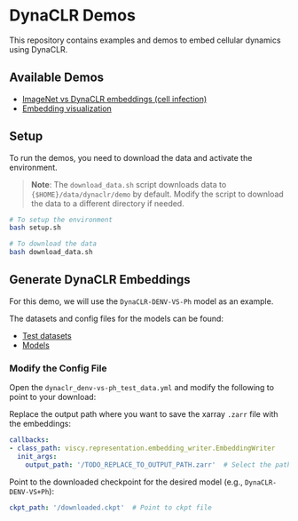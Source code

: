 # DynaCLR Demos

This repository contains examples and demos to embed cellular dynamics using DynaCLR.

## Available Demos

- [ImageNet vs DynaCLR embeddings (cell infection)](examples/DynaCLR/DynaCLR-DENV-VS-Ph)
- [Embedding visualization](examples/DynaCLR/embedding-web-visualization)

## Setup

To run the demos, you need to download the data and activate the environment.

> **Note**: The `download_data.sh` script downloads data to `{$HOME}/data/dynaclr/demo` by default. Modify the script to download the data to a different directory if needed.

```bash
# To setup the environment
bash setup.sh

# To download the data
bash download_data.sh
```

## Generate DynaCLR Embeddings

For this demo, we will use the `DynaCLR-DENV-VS-Ph` model as an example.

The datasets and config files for the models can be found: 
-  [Test datasets](https://public.czbiohub.org/comp.micro/viscy/DynaCLR_data/)
-  [Models](https://public.czbiohub.org/comp.micro/viscy/DynaCLR_models/)  

### Modify the Config File

Open the `dynaclr_denv-vs-ph_test_data.yml` and modify the following to point to your download:

Replace the output path where you want to save the xarray `.zarr` file with the embeddings:

```yaml
callbacks:
- class_path: viscy.representation.embedding_writer.EmbeddingWriter
  init_args:
    output_path: '/TODO_REPLACE_TO_OUTPUT_PATH.zarr'  # Select the path to save
```

Point to the downloaded checkpoint for the desired model (e.g., `DynaCLR-DENV-VS+Ph`):

```yaml
ckpt_path: '/downloaded.ckpt'  # Point to ckpt file
```